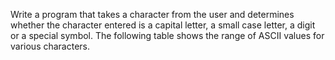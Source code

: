 Write a program that takes a character from the user and determines whether the character entered is a capital letter, a small case letter, a digit or a special symbol. The following table shows the range of ASCII values for various characters.